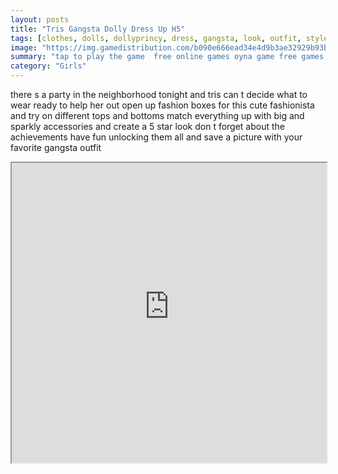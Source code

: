 ```yaml
---
layout: posts
title: "Tris Gangsta Dolly Dress Up H5"
tags: [clothes, dolls, dollyprincy, dress, gangsta, look, outfit, style, free, online, games, oyna, game, free, games, play, play, games]
image: "https://img.gamedistribution.com/b090e666ead34e4d9b3ae32929b93b02.jpg"
summary: "tap to play the game  free online games oyna game free games play play games"
category: "Girls"
---
```


there s a party in the neighborhood tonight and tris can t decide what to wear ready to help her out open up fashion boxes for this cute fashionista and try on different tops and bottoms match everything up with big and sparkly accessories and create a 5 star look don t forget about the achievements have fun unlocking them all and save a picture with your favorite gangsta outfit

<iframe width="100%" height="480px;" src="https://html5.gamedistribution.com/b090e666ead34e4d9b3ae32929b93b02/"></iframe>